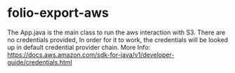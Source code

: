 # folio-export-aws

The App.java is the main class to run the aws interaction with S3. 
There are no credentials provided, In order for it to work, the credentials will be looked up in default credential provider chain. 
More Info: https://docs.aws.amazon.com/sdk-for-java/v1/developer-guide/credentials.html
